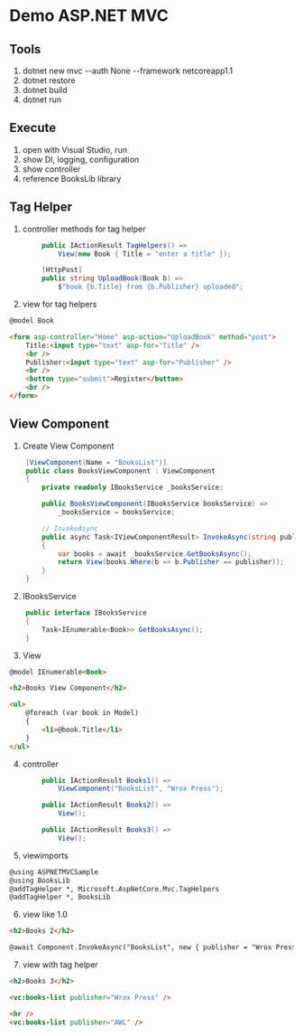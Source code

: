 # Demo ASP.NET MVC

## Tools

1. dotnet new mvc --auth None --framework netcoreapp1.1
2. dotnet restore
3. dotnet build
4. dotnet run

## Execute

1. open with Visual Studio, run
2. show DI, logging, configuration
3. show controller
4. reference BooksLib library

## Tag Helper

1. controller methods for tag helper

```csharp
        public IActionResult TagHelpers() =>
            View(new Book { Title = "enter a title" });

        [HttpPost]
        public string UploadBook(Book b) =>
            $"book {b.Title} from {b.Publisher} uploaded";
```

2. view for tag helpers

```html
@model Book

<form asp-controller="Home" asp-action="UploadBook" method="post">
    Title:<input type="text" asp-for="Title" />
    <br />
    Publisher:<input type="text" asp-for="Publisher" />
    <br />
    <button type="submit">Register</button>
    <br />
</form>
```

## View Component

1. Create View Component

```csharp
    [ViewComponent(Name = "BooksList")]
    public class BooksViewComponent : ViewComponent
    {
        private readonly IBooksService _booksService;

        public BooksViewComponent(IBooksService booksService) =>
            _booksService = booksService;

        // InvokeAsync
        public async Task<IViewComponentResult> InvokeAsync(string publisher)
        {
            var books = await _booksService.GetBooksAsync();
            return View(books.Where(b => b.Publisher == publisher));
        }
    }
```

2. IBooksService

```csharp
    public interface IBooksService
    {
        Task<IEnumerable<Book>> GetBooksAsync();
    }
```

3. View

```html
@model IEnumerable<Book>

<h2>Books View Component</h2>

<ul>
    @foreach (var book in Model)
    {
        <li>@book.Title</li>
    }
</ul>
```

4. controller

```csharp
        public IActionResult Books1() =>
            ViewComponent("BooksList", "Wrox Press");

        public IActionResult Books2() =>
            View();

        public IActionResult Books3() =>
            View();
```

5. viewimports

```html
@using ASPNETMVCSample
@using BooksLib
@addTagHelper *, Microsoft.AspNetCore.Mvc.TagHelpers
@addTagHelper *, BooksLib
```

6. view like 1.0

```html
<h2>Books 2</h2>

@await Component.InvokeAsync("BooksList", new { publisher = "Wrox Press" })
```

7. view with tag helper

```html
<h2>Books 3</h2>

<vc:books-list publisher="Wrox Press" />

<hr />
<vc:books-list publisher="AWL" />
```
